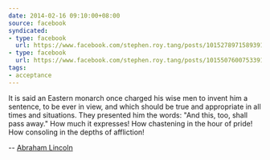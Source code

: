 ```yaml
---
date: 2014-02-16 09:10:00+08:00
source: facebook
syndicated:
- type: facebook
  url: https://www.facebook.com/stephen.roy.tang/posts/10152789715893912
- type: facebook
  url: https://www.facebook.com/stephen.roy.tang/posts/10155076007533912
tags:
- acceptance
---
```


It is said an Eastern monarch once charged his wise men to invent him a sentence, to be ever in view, and which should be true and appropriate in all times and situations. They presented him the words: "And this, too, shall pass away." How much it expresses! How chastening in the hour of pride! How consoling in the depths of affliction!

--  [Abraham Lincoln](http://quotationsbook.com/quote/44524/)